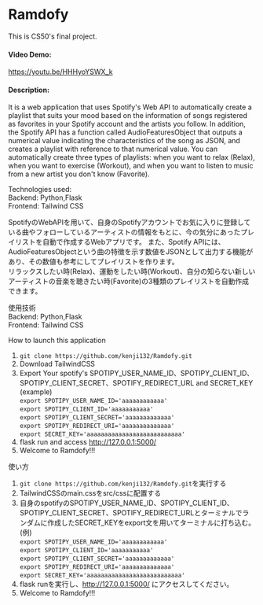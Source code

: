 # Ramdofy
This is CS50's final project.
#### Video Demo: 
https://youtu.be/HHHyoYSWX_k
#### Description:
It is a web application that uses Spotify's Web API to automatically create a playlist that suits your mood based on the information of songs registered as favorites in your Spotify account and the artists you follow. In addition, the Spotify API has a function called AudioFeaturesObject that outputs a numerical value indicating the characteristics of the song as JSON, and creates a playlist with reference to that numerical value.
You can automatically create three types of playlists: when you want to relax (Relax), when you want to exercise (Workout), and when you want to listen to music from a new artist you don't know (Favorite).

Technologies used:<br>
Backend: Python,Flask<br>
Frontend: Tailwind CSS

SpotifyのWebAPIを用いて、自身のSpotifyアカウントでお気に入りに登録している曲やフォローしているアーティストの情報をもとに、今の気分にあったプレイリストを自動で作成するWebアプリです。
また、Spotify APIには、AudioFeaturesObjectという曲の特徴を示す数値をJSONとして出力する機能があり、その数値も参考にしてプレイリストを作ります。<br>
リラックスしたい時(Relax)、運動をしたい時(Workout)、自分の知らない新しいアーティストの音楽を聴きたい時(Favorite)の3種類のプレイリストを自動作成できます。

使用技術<br>
Backend: Python,Flask<br>
Frontend: Tailwind CSS

How to launch this application
1. `git clone https://github.com/kenji132/Ramdofy.git`
2. Download TailwindCSS
3. Export Your spotify's SPOTIPY_USER_NAME_ID、SPOTIPY_CLIENT_ID、SPOTIPY_CLIENT_SECRET、SPOTIFY_REDIRECT_URL and SECRET_KEY<br>
(example)<br>
`export SPOTIPY_USER_NAME_ID='aaaaaaaaaaaa'`<br>
`export SPOTIPY_CLIENT_ID='aaaaaaaaaaa'`<br>
`export SPOTIPY_CLIENT_SECRET='aaaaaaaaaaaaa'`<br>
`export SPOTIPY_REDIRECT_URI='aaaaaaaaaaaaaa'`<br>
`export SECRET_KEY='aaaaaaaaaaaaaaaaaaaaaaaaaaa'`<br>
4. flask run and access http://127.0.0.1:5000/ 
5. Welcome to Ramdofy!!!

使い方
1. `git clone https://github.com/kenji132/Ramdofy.git`を実行する
2. TailwindCSSのmain.cssをsrc/cssに配置する
3. 自身のspotifyのSPOTIPY_USER_NAME_ID、SPOTIPY_CLIENT_ID、SPOTIPY_CLIENT_SECRET、SPOTIFY_REDIRECT_URLとターミナルでランダムに作成したSECRET_KEYをexport文を用いてターミナルに打ち込む。<br>
(例)<br>
`export SPOTIPY_USER_NAME_ID='aaaaaaaaaaaa'`<br>
`export SPOTIPY_CLIENT_ID='aaaaaaaaaaa'`<br>
`export SPOTIPY_CLIENT_SECRET='aaaaaaaaaaaaa'`<br>
`export SPOTIPY_REDIRECT_URI='aaaaaaaaaaaaaa'`<br>
`export SECRET_KEY='aaaaaaaaaaaaaaaaaaaaaaaaaaa'`<br>
4. flask runを実行し、http://127.0.0.1:5000/ にアクセスしてください。
5. Welcome to Ramdofy!!!

